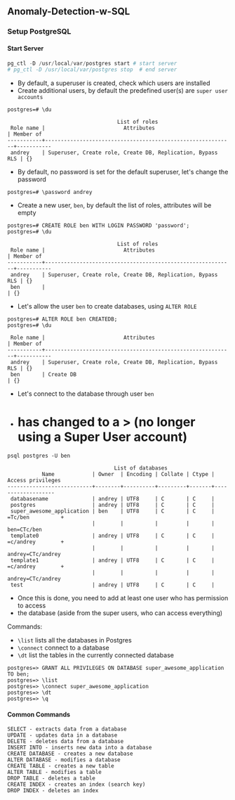 ## Anomaly-Detection-w-SQL

### Setup PostgreSQL

#### Start Server

```python
pg_ctl -D /usr/local/var/postgres start # start server 
# pg_ctl -D /usr/local/var/postgres stop  # end server
```

- By default, a superuser is created, check which users are installed
- Create additional users, by default the predefined user(s) are <code>super user accounts</code>

```
postgres=# \du
```

```
                                   List of roles
 Role name |                         Attributes                         | Member of 
-----------+------------------------------------------------------------+-----------
 andrey    | Superuser, Create role, Create DB, Replication, Bypass RLS | {}

```

- By default, no password is set for the default superuser, let's change the password

```
postgres=# \password andrey
```

- Create a new user, <code>ben</code>, by default the list of roles, attributes will be empty

```
postgres=# CREATE ROLE ben WITH LOGIN PASSWORD 'password'; 
postgres=# \du
```

```
                                   List of roles
 Role name |                         Attributes                         | Member of 
-----------+------------------------------------------------------------+-----------
 andrey    | Superuser, Create role, Create DB, Replication, Bypass RLS | {}
 ben       |                                                            | {}
 ```
 
 - Let's allow the user <code>ben</code> to create databases, using <code>ALTER ROLE</code>

```
postgres=# ALTER ROLE ben CREATEDB; 
postgres=# \du 
```

```
 Role name |                         Attributes                         | Member of 
-----------+------------------------------------------------------------+-----------
 andrey    | Superuser, Create role, Create DB, Replication, Bypass RLS | {}
 ben       | Create DB                                                  | {}
```

- Let's connect to the database through user <code>ben</code>
- # has changed to a > (no longer using a Super User account)

```
psql postgres -U ben
```

```
                                  List of databases
           Name            | Owner  | Encoding | Collate | Ctype | Access privileges 
---------------------------+--------+----------+---------+-------+-------------------
 databasename              | andrey | UTF8     | C       | C     | 
 postgres                  | andrey | UTF8     | C       | C     | 
 super_awesome_application | ben    | UTF8     | C       | C     | =Tc/ben          +
                           |        |          |         |       | ben=CTc/ben
 template0                 | andrey | UTF8     | C       | C     | =c/andrey        +
                           |        |          |         |       | andrey=CTc/andrey
 template1                 | andrey | UTF8     | C       | C     | =c/andrey        +
                           |        |          |         |       | andrey=CTc/andrey
 test                      | andrey | UTF8     | C       | C     | 
 ```
 
 - Once this is done, you need to add at least one user who has permission to access 
 - the database (aside from the super users, who can access everything)

Commands:

- <code>\list</code> lists all the databases in Postgres
- <code>\connect</code> connect to a database
- <code>\dt</code> list the tables in the currently connected database

```
postgres=> GRANT ALL PRIVILEGES ON DATABASE super_awesome_application TO ben; 
postgres=> \list 
postgres=> \connect super_awesome_application 
postgres=> \dt 
postgres=> \q
```


#### Common Commands

```
SELECT - extracts data from a database
UPDATE - updates data in a database
DELETE - deletes data from a database
INSERT INTO - inserts new data into a database
CREATE DATABASE - creates a new database
ALTER DATABASE - modifies a database
CREATE TABLE - creates a new table
ALTER TABLE - modifies a table
DROP TABLE - deletes a table
CREATE INDEX - creates an index (search key)
DROP INDEX - deletes an index
```
